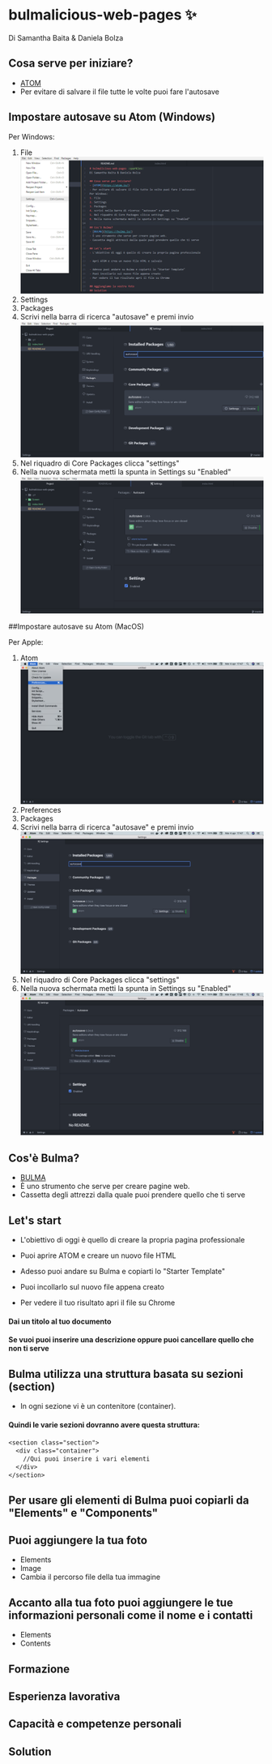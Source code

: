 # bulmalicious-web-pages :sparkles:
Di Samantha Baita & Daniela Bolza

## Cosa serve per iniziare?
- [ATOM](https://atom.io/)
- Per evitare di salvare il file tutte le volte puoi fare l'autosave


## Impostare autosave su Atom (Windows)
Per Windows:
1. File ![1.File](/Screen/Windows/1_Settings.png)
2. Settings
3. Packages
4. Scrivi nella barra di ricerca "autosave" e premi invio ![2.Packages](/Screen/Windows/2_Packages.png)
5. Nel riquadro di Core Packages clicca "settings"
6. Nella nuova schermata metti la spunta in Settings su "Enabled" ![3.Autosave](/Screen/Windows/3_Autosave.png)

##Impostare autosave su Atom (MacOS)

Per Apple:
1. Atom ![1.File](/Screen/MacOS/1_Settings.png)
2. Preferences
3. Packages
4. Scrivi nella barra di ricerca "autosave" e premi invio ![2.Packages](/Screen/MacOS/2_Packages.png)
5. Nel riquadro di Core Packages clicca "settings"
6. Nella nuova schermata metti la spunta in Settings su "Enabled" ![3.Autosave](/Screen/MacOS/3_Autosave.png)



## Cos'è Bulma?
- [BULMA](https://bulma.io/)
- È uno strumento che serve per creare pagine web.
- Cassetta degli attrezzi dalla quale puoi prendere quello che ti serve

## Let's start
- L'obiettivo di oggi è quello di creare la propria pagina professionale

- Puoi aprire ATOM e creare un nuovo file HTML

- Adesso puoi andare su Bulma e copiarti lo "Starter Template"
- Puoi incollarlo sul nuovo file appena creato
- Per vedere il tuo risultato apri il file su Chrome

#### Dai un titolo al tuo documento
#### Se vuoi puoi inserire una descrizione oppure puoi cancellare quello che non ti serve


## Bulma utilizza una struttura basata su sezioni (section)
- In ogni sezione vi è un contenitore (container).

#### Quindi le varie sezioni dovranno avere questa struttura:
```
<section class="section">
  <div class="container">
    //Qui puoi inserire i vari elementi
  </div>
</section>
```
## Per usare gli elementi di Bulma puoi copiarli da "Elements" e "Components"

## Puoi aggiungere la tua foto
- Elements
- Image
- Cambia il percorso file della tua immagine

## Accanto alla tua foto puoi aggiungere le tue informazioni personali come il nome e i contatti
- Elements
- Contents

## Formazione

## Esperienza lavorativa

## Capacità e competenze personali



## Solution

